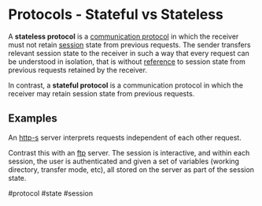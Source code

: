 # Protocols - Stateful vs Stateless
A **stateless protocol** is a [communication protocol](https://en.wikipedia.org/wiki/Communication_protocol "Communication protocol") in which the receiver must not retain [session](https://en.wikipedia.org/wiki/Session_(computer_science) "Session (computer science)") state from previous requests. The sender transfers relevant session state to the receiver in such a way that every request can be understood in isolation, that is without [reference](https://en.wikipedia.org/wiki/Reference "Reference") to session state from previous requests retained by the receiver.

In contrast, a **stateful protocol** is a communication protocol in which the receiver may retain session state from previous requests.

## Examples
An [http-s](http-s.md) server interprets requests independent of each other request. 

Contrast this with an [ftp](ftp.md) server. The session is interactive, and within each session, the user is authenticated and given a set of variables (working directory, transfer mode, etc), all stored on the server as part of the session state.

#protocol #state #session